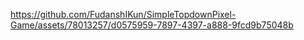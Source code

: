 https://github.com/FudanshIKun/SimpleTopdownPixel-Game/assets/78013257/d0575959-7897-4397-a888-9fcd9b75048b
